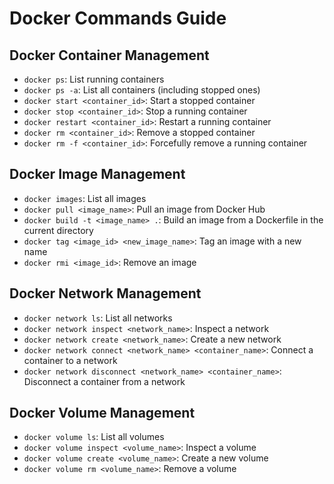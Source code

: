 # Docker Commands Guide

## Docker Container Management

- `docker ps`: List running containers
- `docker ps -a`: List all containers (including stopped ones)
- `docker start <container_id>`: Start a stopped container
- `docker stop <container_id>`: Stop a running container
- `docker restart <container_id>`: Restart a running container
- `docker rm <container_id>`: Remove a stopped container
- `docker rm -f <container_id>`: Forcefully remove a running container

## Docker Image Management

- `docker images`: List all images
- `docker pull <image_name>`: Pull an image from Docker Hub
- `docker build -t <image_name> .`: Build an image from a Dockerfile in the current directory
- `docker tag <image_id> <new_image_name>`: Tag an image with a new name
- `docker rmi <image_id>`: Remove an image

## Docker Network Management

- `docker network ls`: List all networks
- `docker network inspect <network_name>`: Inspect a network
- `docker network create <network_name>`: Create a new network
- `docker network connect <network_name> <container_name>`: Connect a container to a network
- `docker network disconnect <network_name> <container_name>`: Disconnect a container from a network

## Docker Volume Management

- `docker volume ls`: List all volumes
- `docker volume inspect <volume_name>`: Inspect a volume
- `docker volume create <volume_name>`: Create a new volume
- `docker volume rm <volume_name>`: Remove a volume

